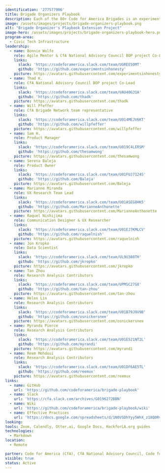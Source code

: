 ```yaml
---
identification: '277577906'
title: Brigade Organizers Playbook
description: Each of the 80+ Code for America Brigades is an experiment which generates valuable learnings and new effective processes and practices. However, Brigades and other civic tech volunteer organizations need not start from scratch. This project aims to improve existing structures and create new ones that make it easier to share replicable processes and practices so that organizers and members can iterate on each others work, improving outcomes for the whole network.
image: /assets/images/projects/brigade-organizers-playbook.png
alt: "Brigade Organizer's Playbook Extension Project"
image-hero: /assets/images/projects/brigade-organizers-playbook-hero.png
program-area: 
  - Civic Tech Infrastructure
leadership:
  - name: Bonnie Wolfe
    role: Agile Mentor & CfA National Advisory Council BOP project Co-Lead
    links:
      slack: 'https://codeforamerica.slack.com/team/UGREE50MT'
      github: 'https://github.com/experimentsinhonesty'
    picture: https://avatars.githubusercontent.com/experimentsinhonesty
  - name: Thad K.
    role: CfA National Advisory Council BOP project Co-Lead
    links:
      slack: 'https://codeforamerica.slack.com/team/UAU40G31A'
      github: 'https://github.com/thadk'
    picture: https://avatars.githubusercontent.com/thadk
  - name: Will Pfeffer
    role: CfA Brigade Network team representative
    links:
      slack: 'https://codeforamerica.slack.com/team/U014MEJV6KT'
      github: 'https://github.com/willpfeffer'
    picture: https://avatars.githubusercontent.com/willpfeffer
  - name: Sam H.
    role: Product Manager
    links:
      slack: 'https://codeforamerica.slack.com/team/U019C4LERSM'
      github: 'https://github.com/thesamwong'
    picture: https://avatars.githubusercontent.com/thesamwong
  - name: Serena Baleja
    role: Product Owner
    links:
      slack: 'https://codeforamerica.slack.com/team/U01FUJ7124S'
      github: 'https://github.com/Baleja'
    picture: https://avatars.githubusercontent.com/Baleja
  - name: Marianne Miranda
    role: UX Research Team Lead
    links:
      slack: 'https://codeforamerica.slack.com/team/U01ASEG8HK5'
      github: 'https://github.com/MarianneAnthonette'
    picture: https://avatars.githubusercontent.com/MarianneAnthonette
  - name: Raquel Nishijima
    role: Communication Designer & UX Researcher
    links:
      slack: 'https://codeforamerica.slack.com/team/U01EJ7KMLCV'
      github: 'https://github.com/raquelnish'
    picture: https://avatars.githubusercontent.com/raquelnish
  - name: Jon Kropko
    role: Data Scientist
    links:
      slack: 'https://codeforamerica.slack.com/team/UL9U380TH'
      github: 'https://github.com/jkropko'
    picture: https://avatars.githubusercontent.com/jkropko
  - name: Tan Zhou
    role: Research Analysis Contributors
    links:
      slack: 'https://codeforamerica.slack.com/team/UPMSC27G8'
      github: 'https://github.com/tan-zhou'
    picture: https://avatars.githubusercontent.com/tan-zhou
  - name: Helen Lin
    role: Research Analysis Contributors
    links:
      slack: 'https://codeforamerica.slack.com/team/U01B79J9V9B'
      github: 'https://github.com/osnickersnee'
    picture: https://avatars.githubusercontent.com/osnickersnee
  - name: Myranda Pierce
    role: Research Analysis Contributors
    links:
      slack: 'https://codeforamerica.slack.com/team/U01E521NT2L'
      github: 'https://github.com/myrandi'
    picture: https://avatars.githubusercontent.com/myrandi
  - name: Reem Mehdoui
    role: Research Analysis Contributors
    links:
      slack: 'https://codeforamerica.slack.com/team/U01DF6AE5TL'
      github: 'https://github.com/reemux'
    picture: https://avatars.githubusercontent.com/reemux
links:
  - name: GitHub
    url: 'https://github.com/codeforamerica/brigade-playbook'
  - name: Slack
    url: 'https://cfa.slack.com/archives/G0196272BBN'
  - name: Wiki
    url: 'https://github.com/codeforamerica/brigade-playbook/wiki'
  - name: Effective Practices
    url: 'https://docs.google.com/spreadsheets/d/1N0VSDhYyy5WhX_z18Q0RvLlGO29JGGdMxVsD4X3nFYs/edit#gid=1425278717'
looking:
tools: Zoom, Calendly, Otter.ai, Google Docs, HackforLA.org guides
technologies:
  - Markdown
location:
  - Remote

partner: Code for America (CfA), CfA National Advisory Council, Code for Boston, Code for Charlottesville
visible: true
status: Active
---
```

